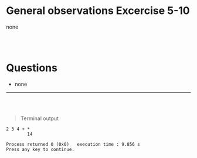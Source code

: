 # General observations Excercise 5-10

none

<br> </br>

# Questions

- none

---

<br> </br>

> Terminal output

```
2 3 4 + *
        14

Process returned 0 (0x0)   execution time : 9.856 s
Press any key to continue.

```
